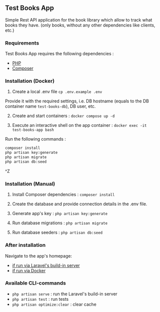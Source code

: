 ## Test Books App

Simple Rest API application for the book library which allow to track what books they have.
(only books, without any other dependencies like clients, etc.)

### Requirements

Test Books App requires the following dependencies :

- [PHP](https://www.php.net/releases/8.3/en.php)
- [Composer](https://getcomposer.org/)

### Installation (Docker)

1. Create a local .env file
`cp .env.example .env`

Provide it with the required settings, i.e.
DB hostname (equals to the DB container name `test-books-db`),
DB user, etc.

2. Create and start containers :
`docker compose up -d`

3. Execute an interactive shell on the app container :
`docker exec -it test-books-app bash`

Run the following commands :

```bash
composer install
php artisan key:generate
php artisan migrate
php artisan db:seed
```

^Z

### Installation (Manual)

1. Install Composer dependencies :
`composer install`

2. Create the database and provide connection details in the .env file.

3. Generate app's key :
`php artisan key:generate`

4. Run database migrations :
`php artisan migrate`

5. Run database seeders :
`php artisan db:seed`

### After installation

Navigate to the app's homepage:

- [if run via Laravel's build-in server](http://127.0.0.1:8000)
- [if run via Docker](http://localhost)

### Available CLI-commands

- `php artisan serve` : run the Laravel's build-in server
- `php artisan test` : run tests
- `php artisan optimize:clear` : clear cache
